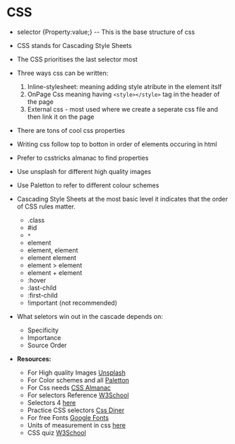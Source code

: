 # CSS
- selector {Property:value;} -- This is the base structure of css
- CSS stands for Cascading Style Sheets
- The CSS prioritises the last selector most
- Three ways css can be written:
    1. Inline-stylesheet: meaning adding style atribute in the element itslf 
    2. OnPage Css meaning having ```<style></style>``` tag in the header of the page
    3. External css - most used where we create a seperate css file and then link it on the page
- There are tons of cool css properties
- Writing css follow top to botton in order of elements occuring in html
- Prefer to csstricks almanac to find properties
- Use unsplash for different high quality images
- Use Paletton to refer to different colour schemes 
- Cascading Style Sheets at the most basic level it indicates that the order of CSS rules matter.
    - .class
    - #id
    - ```*```
    - element
    - element, element
    - element element
    - element > element
    - element + element
    - :hover
    - :last-child
    - :first-child
    - !important (not recommended) 
- What seletors win out in the cascade depends on:
    - Specificity
    - Importance
    - Source Order


- **Resources:**
    - For High quality Images [Unsplash](https://unsplash.com/)
    - For Color schemes and all [Paletton](https://paletton.com/)
    - For Css needs [CSS Almanac](https://css-tricks.com/almanac/)
    - For selectors Reference [W3School](https://www.w3schools.com/cssref/css_selectors.asp)
    - Selectors 4 [here](https://www.w3.org/TR/selectors-4/)
    - Practice CSS selectors [Css Diner](https://css-diner.netlify.app/)
    - For free Fonts [Google Fonts](https://fonts.google.com/)
    - Units of measurement in css [here](https://elementor.com/help/whats-the-difference-between-px-em-rem-vw-and-vh/)
    - CSS quiz [W3School](https://www.w3schools.com/quiztest/result.asp)